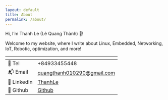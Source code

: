 ```yaml
---
layout: default
title: About
permalink: /about/
---
```


Hi, I’m Thanh Le (Lê Quang Thành) 🍻!

Welcome to my website, where I write about Linux, Embedded, Networking, IoT, Robotic, optimization, and more!
         
<table class="project_table">
  <thead>
    <tr>
      <th></th>
      <th></th>
    </tr>
  </thead>

  <tbody>
    <tr>
        <td>📲 Tel</td>
        <td>+84933455448</td>
    </tr>
    <tr>
        <td>📬 Email</td>
        <td><a target="_blank" href="mailto:quangthanh010290@gmail.com">quangthanh010290@gmail.com</a></td>
    </tr>
    <tr>
        <td>💼 LinkedIn</td>
        <td><a target="_blank" href="https://www.linkedin.com/in/thanhlev">ThanhLe</a></td>
    </tr>
    <tr>
        <td>🍻 Github </td>
        <td><a target="_blank" href="https://github.com/thanhlev">Github</a></td>
    </tr>
  </tbody>
</table>
